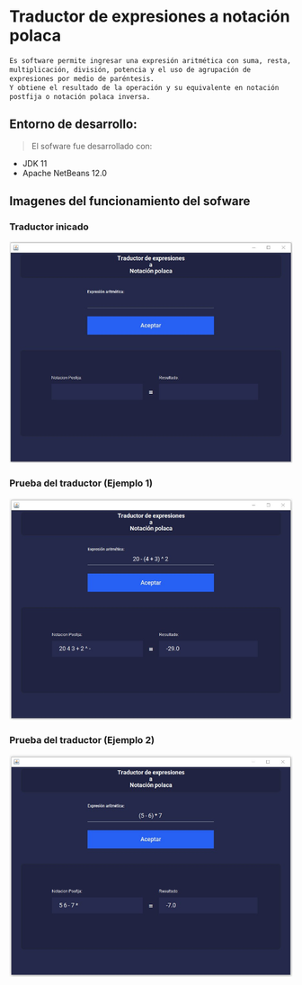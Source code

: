 # Traductor de expresiones a notación polaca
    Es software permite ingresar una expresión aritmética con suma, resta, multiplicación, división, potencia y el uso de agrupación de expresiones por medio de paréntesis.
    Y obtiene el resultado de la operación y su equivalente en notación postfija o notación polaca inversa.


## Entorno de desarrollo:
> El sofware fue desarrollado con:
* JDK 11
* Apache NetBeans 12.0


## Imagenes del funcionamiento del sofware

### Traductor inicado
![Traductor iniciado](/img/Traductor_iniciado.jpg)

### Prueba del traductor (Ejemplo 1)
![Traductor funcionando 1](/img/Funcionando_Ejemplo.jpg)

### Prueba del traductor (Ejemplo 2)
![Traductor funcionando 2](/img/Funcionando_Ejemplo_2.jpg)
